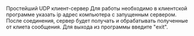Простейший UDP клиент-сервер
Для работы необходимо в клиентской программе указать ip адрес компьютера с запущенным сервером.
После соединения, сервер будет получать и обрабатывать полученные от клиета сообщения.
Для выхода из программы введите "exit".
